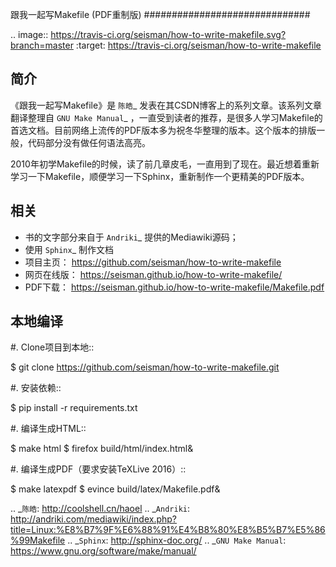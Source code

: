 跟我一起写Makefile (PDF重制版)
##############################

.. image:: https://travis-ci.org/seisman/how-to-write-makefile.svg?branch=master
    :target: https://travis-ci.org/seisman/how-to-write-makefile

简介
----

《跟我一起写Makefile》是 `陈皓`_ 发表在其CSDN博客上的系列文章。该系列文章翻译整理自 `GNU Make Manual`_ ，一直受到读者的推荐，是很多人学习Makefile的首选文档。目前网络上流传的PDF版本多为祝冬华整理的版本。这个版本的排版一般，代码部分没有做任何语法高亮。

2010年初学Makefile的时候，读了前几章皮毛，一直用到了现在。最近想着重新学习一下Makefile，顺便学习一下Sphinx，重新制作一个更精美的PDF版本。

相关
----

- 书的文字部分来自于 `Andriki`_ 提供的Mediawiki源码；
- 使用 `Sphinx`_ 制作文档
- 项目主页： https://github.com/seisman/how-to-write-makefile
- 网页在线版： https://seisman.github.io/how-to-write-makefile/
- PDF下载： https://seisman.github.io/how-to-write-makefile/Makefile.pdf

本地编译
--------

#. Clone项目到本地::

   $ git clone https://github.com/seisman/how-to-write-makefile.git

#. 安装依赖::

   $ pip install -r requirements.txt

#. 编译生成HTML::

   $ make html
   $ firefox build/html/index.html&

#. 编译生成PDF（要求安装TeXLive 2016）::

   $ make latexpdf
   $ evince build/latex/Makefile.pdf&

.. _`陈皓`: http://coolshell.cn/haoel
.. _`Andriki`: http://andriki.com/mediawiki/index.php?title=Linux:%E8%B7%9F%E6%88%91%E4%B8%80%E8%B5%B7%E5%86%99Makefile
.. _`Sphinx`: http://sphinx-doc.org/
.. _`GNU Make Manual`: https://www.gnu.org/software/make/manual/
